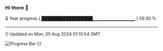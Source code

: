 ### Hi there 👋

⏳ Year progress { █████████████████▁▁▁▁▁▁▁▁▁▁▁▁▁ } 59.30 %

---

⏰ Updated on Mon, 05 Aug 2024 01:10:54 GMT

![Progress Bar CI](https://github.com/liununu/liununu/workflows/Progress%20Bar%20CI/badge.svg)
